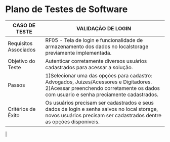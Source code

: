 # Plano de Testes de Software

| CASO DE TESTE         | VALIDAÇÃO DE LOGIN                                                                                                                            |
| --------------------- | --------------------------------------------------------------------------------------------------------------------------------------------- |
| Requisitos Associados | RF05 - Tela de login e funcionalidade de armazenamento dos dados no localstorage previamente implementada.                                         |
| Objetivo do Teste     | Autenticar corretamente diversos usuários cadastrados para acessar a solução.                                                                 |
| Passos                | 1)Selecionar uma das opções para cadastro: Advogados, Juizes/Acessores e Digitadores. 2)Acessar preenchendo corretamente os dados com usuario e                           senha preciamente cadastrados.|
|Critérios de Êxito     | Os usuários precisam ser cadastrados e seus dados de login e senha salvos no local storage, novos usuários precisam ser cadastrados  dentre as opções disponiveis.|
|

 



